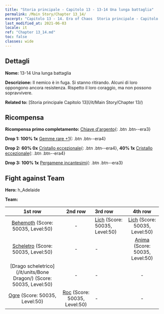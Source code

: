 ```yaml
---
title: "Storia principale - Capitolo 13 - 13-14 Una lunga battaglia"
permalink: /Main Story/Chapter 13_14/
excerpt: "Capitolo 13 - 14. Era of Chaos  Storia principale - Capitolo 13_14. 13-14 Una lunga battaglia"
last_modified_at: 2021-06-03
locale: it
ref: "Chapter 13_14.md"
toc: false
classes: wide
---
```


## Dettagli

 **Nome:** 13-14 Una lunga battaglia

 **Descrizione:** Il nemico è in fuga. Si stanno ritirando. Alcuni di loro oppongono ancora resistenza. Rispetto il loro coraggio, ma non possono sopravvivere.

 **Related to:** [Storia principale Capitolo 13](/it/Main Story/Chapter 13/)

## Ricompensa

 **Ricompensa primo completamento:** [Chiave d'argento](/ItemsIT/con_693/){: .btn .btn--era3}

 **Drop 1:** **100% 1x** [Gemme rare +1](/ItemsIT/mat_44/){: .btn .btn--era4}

 **Drop 2:** **60% 0x** [Cristallo eccezionale](/ItemsIT/mat_38/){: .btn .btn--era4}, **40% 1x** [Cristallo eccezionale](/ItemsIT/mat_38/){: .btn .btn--era4}

 **Drop 3:** **100% 1x** [Pergamene incantesimi](/ItemsIT/con_694/){: .btn .btn--era3}


## Fight against Team
 **Hero:** h_Adelaide

 **Team:**


  | 1st row | 2nd row | 3rd row | 4th row |
  |:----:|:----:|:----|:----:|
  | [Behemoth](/it/units/Behemoth/) (Score: 50035, Level:50)  | - | [Lich](/it/units/Lich/) (Score: 50035, Level:50)  | [Lich](/it/units/Lich/) (Score: 50035, Level:50)  |
  | [Scheletro](/it/units/Skeleton/) (Score: 50035, Level:50)  | - | - | [Anima](/it/units/Wight/) (Score: 50035, Level:50)  |
  | [Drago scheletrico](/it/units/Bone Dragon/) (Score: 50035, Level:50)  | - | - | - |
  | [Ogre](/it/units/Ogre/) (Score: 50035, Level:50)  | [Roc](/it/units/Roc/) (Score: 50035, Level:50)  | - | - |


